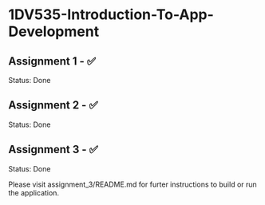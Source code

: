 # 1DV535-Introduction-To-App-Development

## Assignment 1 - ✅

Status: Done

## Assignment 2 - ✅

Status: Done

## Assignment 3 - ✅

Status: Done

Please visit assignment_3/README.md for furter instructions to build or run the application.

